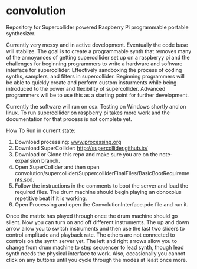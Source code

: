 # convolution
Repository for Supercollider powered Raspberry Pi programmable portable synthesizer.

Currently very messy and in active development.  Eventually the code base will stablize.  The goal is to create a programmable synth that removes many of the annoyances of getting supercollider set up on a raspberyy pi and the challenges for beginning programmers to write a hardware and software interface for supercollider.  Effectively sandboxing the process of coding synths, samplers, and filters in supercollider. Beginning programmers will be able to quickly create and perform custom insturments while being introduced to the power and flexibility of supercollider.  Advanced programmers will be to use this as a starting point for further development.

Currently the software will run on osx.  Testing on Windows shortly and on linux.  To run supercollider on raspberry pi takes more work and the documentation for that process is not complete yet.

How To Run in current state:

1) Download processing: <a href="www.processing.org">www.processing.org</a>
2) Download SuperCollider: <a href="http://supercollider.github.io/">http://supercollider.github.io/</a>
3) Download or Clone this repo and make sure you are on the note-expansion branch.
4) Open SuperCollider and then open convolution/supercollider/SuppercolliderFinalFiles/BasicBootRequirements.scd.
5) Follow the instructions in the comments to boot the server and load the required files.  The drum machine should begin playing an obnoxoius repetitive beat if it is working.
6) Open Processing and open the ConvolutionInterface.pde file and run it.  

Once the matrix has played through once the drum machine should go silent.  Now you can turn on and off different instruments.  The up and down arrow allow you to switch instruments and then use the last two sliders to control amplitude and playback rate.  The others are not connected to controls on the synth server yet.  The left and right arrows allow you to change from drum machine to step sequencer to lead synth, though lead synth needs the physical interface to work.  Also, occasionally you cannot click on any buttons until you cycle through the modes at least once more.  




